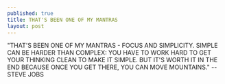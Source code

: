 ```yaml
---
published: true
title: THAT'S BEEN ONE OF MY MANTRAS
layout: post
---
```

"THAT'S BEEN ONE OF MY MANTRAS - FOCUS AND SIMPLICITY. SIMPLE CAN BE HARDER THAN COMPLEX: YOU HAVE TO WORK HARD TO GET YOUR THINKING CLEAN TO MAKE IT SIMPLE. BUT IT'S WORTH IT IN THE END BECAUSE ONCE YOU GET THERE, YOU CAN MOVE MOUNTAINS."
                                             -- STEVE JOBS